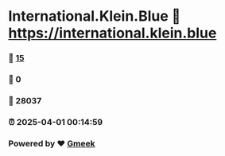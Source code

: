 # International.Klein.Blue :link: https://international.klein.blue 
### :page_facing_up: [15](https://international.klein.blue/tag.html) 
### :speech_balloon: 0 
### :hibiscus: 28037 
### :alarm_clock: 2025-04-01 00:14:59 
### Powered by :heart: [Gmeek](https://github.com/Meekdai/Gmeek)
